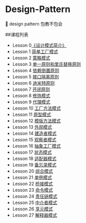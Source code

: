 # Design-Pattern
:closed_book: design pattern  包教不包会

##课程列表

* Lesson 0[《设计模式简介》](https://github.com/AlfredTheBest/Design-Pattern/tree/master/lesson0)
* Lesson 1 [简单工厂模式](https://github.com/AlfredTheBest/Design-Pattern/tree/master/lesson1)
* Lesson 2 [策略模式](https://github.com/AlfredTheBest/Design-Pattern/tree/master/lesson2)
* Lesson 3 [单一原则和里氏替换原则](https://github.com/AlfredTheBest/Design-Pattern/tree/master/lesson3)
* Lesson 4 [依赖倒置原则](https://github.com/AlfredTheBest/Design-Pattern/tree/master/lesson4)
* Lesson 5 [接口隔离原则](https://github.com/AlfredTheBest/Design-Pattern/tree/master/lesson5)
* Lesson 6 [迪米特原则](https://github.com/AlfredTheBest/Design-Pattern/tree/master/lesson6)
* Lesson 7 [开闭原则](https://github.com/AlfredTheBest/Design-Pattern/tree/master/lesson7)
* Lesson 8 [修饰模式](https://github.com/AlfredTheBest/Design-Pattern/tree/master/lesson8)
* Lesson 9 [代理模式](https://github.com/AlfredTheBest/Design-Pattern/tree/master/lesson9)
* Lesson 10 [工厂方法模式](https://github.com/AlfredTheBest/Design-Pattern/tree/master/lesson10)
* Lesson 11 [原型模式](https://github.com/AlfredTheBest/Design-Pattern/tree/master/lesson11)
* Lesson 12 [模版方法模式](https://github.com/AlfredTheBest/Design-Pattern/tree/master/lesson12)
* Lesson 13 [外观模式](https://github.com/AlfredTheBest/Design-Pattern/tree/master/lesson13)
* Lesson 14 [建造者模式](https://github.com/AlfredTheBest/Design-Pattern/tree/master/lesson14)
* Lesson 15 [观察者模式](https://github.com/AlfredTheBest/Design-Pattern/tree/master/lesson15)
* Lesson 16 [抽象工厂模式](https://github.com/AlfredTheBest/Design-Pattern/tree/master/lesson16)
* Lesson 17 [状态模式](https://github.com/AlfredTheBest/Design-Pattern/tree/master/lesson17)
* Lesson 18 [适配器模式](https://github.com/AlfredTheBest/Design-Pattern/tree/master/lesson18)
* Lesson 19 [备忘录模式](https://github.com/AlfredTheBest/Design-Pattern/tree/master/lesson19)
* Lesson 20 [组合模式](https://github.com/AlfredTheBest/Design-Pattern/tree/master/lesson20)
* Lesson 21 [单例模式](https://github.com/AlfredTheBest/Design-Pattern/tree/master/lesson21)
* Lesson 22 [桥接模式](https://github.com/AlfredTheBest/Design-Pattern/tree/master/lesson22)
* Lesson 23 [命令模式](https://github.com/AlfredTheBest/Design-Pattern/tree/master/lesson23)
* Lesson 24 [责任链模式](https://github.com/AlfredTheBest/Design-Pattern/tree/master/lesson24)
* Lesson 25 [中介者模式](https://github.com/AlfredTheBest/Design-Pattern/tree/master/lesson25)
* Lesson 26 [享元模式](https://github.com/AlfredTheBest/Design-Pattern/tree/master/lesson26)
* Lesson 27 [解释器模式](https://github.com/AlfredTheBest/Design-Pattern/tree/master/lesson27)